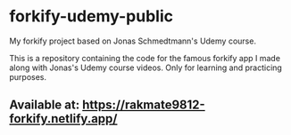 # forkify-udemy-public

My forkify project based on Jonas Schmedtmann's Udemy course.

This is a repository containing the code for the famous forkify app I made along with Jonas's Udemy course videos. Only for learning and practicing purposes.

## Available at: https://rakmate9812-forkify.netlify.app/
